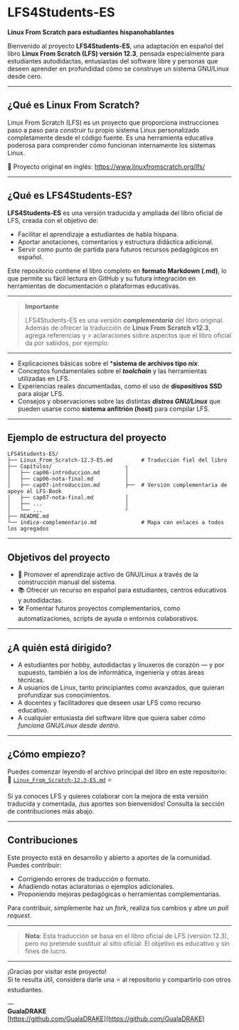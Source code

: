 # LFS4Students-ES

**Linux From Scratch para estudiantes hispanohablantes**

Bienvenido al proyecto **LFS4Students-ES**, una adaptación en español del libro **Linux From Scratch (LFS) versión 12.3**, pensada especialmente para estudiantes autodidactas, entusiastas del software libre y personas que deseen aprender en profundidad cómo se construye un sistema GNU/Linux desde cero.

---

## ¿Qué es Linux From Scratch?

Linux From Scratch (LFS) es un proyecto que proporciona instrucciones paso a paso para construir tu propio sistema Linux personalizado completamente desde el código fuente. Es una herramienta educativa poderosa para comprender cómo funcionan internamente los sistemas Linux.

📘 Proyecto original en inglés: https://www.linuxfromscratch.org/lfs/

---

## ¿Qué es LFS4Students-ES?

**LFS4Students-ES** es una versión traducida y ampliada del libro oficial de LFS, creada con el objetivo de:

- Facilitar el aprendizaje a estudiantes de habla hispana.
- Aportar anotaciones, comentarios y estructura didáctica adicional.
- Servir como punto de partida para futuros recursos pedagógicos en español.

Este repositorio contiene el libro completo en **formato Markdown (.md)**, lo que permite su fácil lectura en GitHub y su futura integración en herramientas de documentación o plataformas educativas.

---
> **Importante**
> 
> LFS4Students-ES es una versión ***complementaria*** del libro original. Además de ofrecer la traducción de **Linux From Scratch v12.3**, agrega referencias y > aclaraciones sobre aspectos que el libro oficial da por sabidos, por ejemplo:
---

- Explicaciones básicas sobre el ***sistema de archivos tipo *nix***.
- Conceptos fundamentales sobre el ***toolchain*** y las herramientas utilizadas en LFS.
- Experiencias reales documentadas, como el uso de **dispositivos SSD** para alojar LFS.
- Consejos y observaciones sobre las distintas ***distros GNU/Linux*** que pueden usarse como **sistema anfitrión (host)** para compilar LFS.

---

## Ejemplo de estructura del proyecto

```
LFS4Students-ES/
├── Linux_From_Scratch-12.3-ES.md         # Traducción fiel del libro
├── Capítulos/                       ┐
│   ├── cap06-introduccion.md        │
│   ├── cap06-nota-final.md          │
│   ├── cap07-introduccion.md        ├──  # Versión complementaria de apoyo al LFS-Book
│   ├── cap07-nota-final.md          │
│   ├── ...                          │
│   └── ...                          ┘
├── README.md
└── índice-complementario.md              # Mapa con enlaces a todos los agregados
```
---

## Objetivos del proyecto

- 🧠 Promover el aprendizaje activo de GNU/Linux a través de la construcción manual del sistema.
- 📚 Ofrecer un recurso en español para estudiantes, centros educativos y autodidactas.
- 🛠️ Fomentar futuros proyectos complementarios, como automatizaciones, scripts de ayuda o entornos colaborativos.

---

## ¿A quién está dirigido?

- A estudiantes por hobby, autodidactas y linuxeros de corazón — y por supuesto, también a los de informática, ingeniería y otras áreas técnicas.
- A usuarios de Linux, tanto principiantes como avanzados, que quieran profundizar sus conocimientos.
- A docentes y facilitadores que deseen usar LFS como recurso educativo.
- A cualquier entusiasta del software libre que quiera saber *cómo funciona GNU/Linux desde dentro*.

---

## ¿Cómo empiezo?

Puedes comenzar leyendo el archivo principal del libro en este repositorio:  
📄 [`Linux_From_Scratch-12.3-ES.md`](./Linux_From_Scratch-12.3-ES.md) ⭐️

Si ya conoces LFS y quieres colaborar con la mejora de esta versión traducida y comentada, ¡tus aportes son bienvenidos! Consulta la sección de contribuciones más abajo.

---

## Contribuciones

Este proyecto está en desarrollo y abierto a aportes de la comunidad. Puedes contribuir:

- Corrigiendo errores de traducción o formato.
- Añadiendo notas aclaratorias o ejemplos adicionales.
- Proponiendo mejoras pedagógicas o herramientas complementarias.

Para contribuir, simplemente haz un *fork*, realiza tus cambios y abre un *pull request*.

---

> **Nota**: Esta traducción se basa en el libro oficial de LFS (versión 12.3), pero no pretende sustituir al sitio oficial. El objetivo es educativo y sin fines de lucro.

---

¡Gracias por visitar este proyecto!  
Si te resulta útil, considera darle una ⭐️ al repositorio y compartirlo con otros estudiantes.

—  
**GualaDRAKE**  
[https://github.com/GualaDRAKE](https://github.com/GualaDRAKE)
